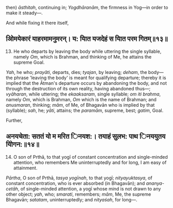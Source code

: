 then) *āsthitah*, continuing in; *Yogdhāranām*, the firmness in Yog—in order to make it steady—.

And while fixing it there itself,

## ओिमयेकारं याहरमामनुमरन्। य: याित यजदेहं स याित परम गितम्॥१३॥

13. He who departs by leaving the body while uttering the single syllable, namely *Om*, which is Brahman, and thinking of Me, he attains the supreme Goal.

*Yah*, he who; *prayāti*, departs, dies; *tyajan*, by leaving; *deham*, the body—the phrase 'leaving the body' is meant for qualifying departure; thereby it is implied that the Ātman's departure occurs by abandoning the body, and not through the destruction of its own reality, having abandoned thus—; *vyāharan*, while uttering; the *ekaaksaram*, single syllable; *om iti brahma*, namely *Om*, which is Brahman, *Om* which is the name of Brahman; and *anusmaran*, thinking; *mām*, of Me, of Bhagavān who is implied by that (syllable); *sah*, he; *yāti*, attains; the *paramām*, supreme, best; *gatim*, Goal.

Further,

## अनयचेता: सततं यो म मरित िनयश:। तयाहं सुलभ: पाथ िनययुतय योिगन:॥१४॥

14. O son of Prthā, to that yogī of constant concentration and single-minded attention, who remembers Me uninterruptedly and for long, I am easy of attainment.

*Pārtha*, O son of Prthā, *tasya yogīnah*, to that yogī; *nityayuktasya*, of constant concentration, who is ever absorbed (in Bhagavān); and *ananya-cetāh*, of single-minded attention, a yogī whose mind is not drawn to any other object; *yah*, who; *smarati*, remembers; *mām*, Me, the supreme Bhagavān; *satatam*, uninterruptedly; and *nityaśah*, for long—.